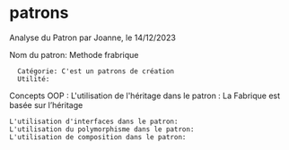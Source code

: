 # patrons

Analyse du Patron par Joanne, le 14/12/2023

Nom du patron: Methode frabrique

      Catégorie: C'est un patrons de création
      Utilité: 


 Concepts OOP :
    L'utilisation de l'héritage dans le patron :
     La Fabrique est basée sur l’héritage





    L'utilisation d'interfaces dans le patron:
    L'utilisation du polymorphisme dans le patron:
    L'utilisation de composition dans le patron:


     


